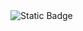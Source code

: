 <img alt="Static Badge" src="https://img.shields.io/badge/https%3A%2F%2Fgithub.com%2Flzbhaha123%2Fpwdnotes">
